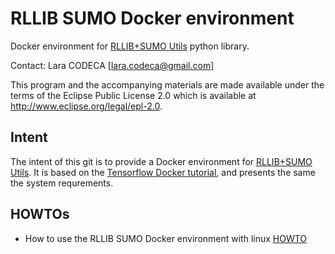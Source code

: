 # RLLIB SUMO Docker environment

Docker environment for [RLLIB+SUMO Utils](https://github.com/lcodeca/rllibsumoutils) python library.

Contact: Lara CODECA [lara.codeca@gmail.com]

This program and the accompanying materials are made available under the terms of
the Eclipse Public License 2.0 which is available at <http://www.eclipse.org/legal/epl-2.0>.

## Intent

The intent of this git is to provide a Docker environment for [RLLIB+SUMO Utils](https://github.com/lcodeca/rllibsumoutils).
It is based on the [Tensorflow Docker tutorial](https://www.tensorflow.org/install/docker), and presents the same the system requrements.

## HOWTOs

- How to use the RLLIB SUMO Docker environment with linux [HOWTO](howto-linux.md)
